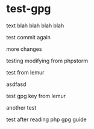 # test-gpg

text blah blah blah blah

test commit again

more changes

testing modifying from phpstorm

test from lemur

asdfasd

test gpg key from lemur

another test

test after reading php gpg guide
